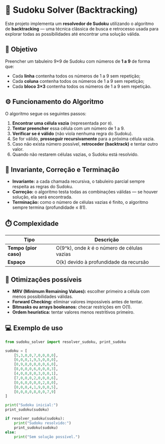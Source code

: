 # 🧩 Sudoku Solver (Backtracking)

Este projeto implementa um **resolvedor de Sudoku** utilizando o algoritmo de **backtracking** — uma técnica clássica de busca e retrocesso usada para explorar todas as possibilidades até encontrar uma solução válida.


## 🎯 Objetivo
Preencher um tabuleiro 9×9 de Sudoku com números de **1 a 9** de forma que:
- Cada **linha** contenha todos os números de 1 a 9 sem repetição;
- Cada **coluna** contenha todos os números de 1 a 9 sem repetição;
- Cada **bloco 3×3** contenha todos os números de 1 a 9 sem repetição.


## ⚙️ Funcionamento do Algoritmo

O algoritmo segue os seguintes passos:

1. **Encontrar uma célula vazia** (representada por `0`).
2. **Tentar preencher** essa célula com um número de 1 a 9.
3. **Verificar se é válido** (não viola nenhuma regra do Sudoku).
4. Se for válido, **prosseguir recursivamente** para a próxima célula vazia.
5. Caso não exista número possível, **retroceder (backtrack)** e tentar outro valor.
6. Quando não restarem células vazias, o Sudoku está resolvido.

## 🧮 Invariante, Correção e Terminação

- **Invariante:** a cada chamada recursiva, o tabuleiro parcial sempre respeita as regras do Sudoku.  
- **Correção:** o algoritmo testa todas as combinações válidas — se houver solução, ela será encontrada.  
- **Terminação:** como o número de células vazias é finito, o algoritmo sempre termina (profundidade ≤ 81).


## ⏱️ Complexidade
| Tipo | Descrição |
|------|------------|
| **Tempo (pior caso)** | O(9^k), onde *k* é o número de células vazias |
| **Espaço** | O(k) devido à profundidade da recursão |


## 🧠 Otimizações possíveis
- **MRV (Minimum Remaining Values):** escolher primeiro a célula com menos possibilidades válidas.  
- **Forward Checking:** eliminar valores impossíveis antes de tentar.  
- **Bitmasks ou arrays booleanos:** checar restrições em O(1).  
- **Ordem heurística:** tentar valores menos restritivos primeiro.

## 💻 Exemplo de uso

```python
from sudoku_solver import resolver_sudoku, print_sudoku

sudoku = [
    [5,3,0,0,7,0,0,0,0],
    [6,0,0,1,9,5,0,0,0],
    [0,9,8,0,0,0,0,6,0],
    [8,0,0,0,6,0,0,0,3],
    [4,0,0,8,0,3,0,0,1],
    [7,0,0,0,2,0,0,0,6],
    [0,6,0,0,0,0,2,8,0],
    [0,0,0,4,1,9,0,0,5],
    [0,0,0,0,8,0,0,7,9]
]

print("Sudoku inicial:")
print_sudoku(sudoku)

if resolver_sudoku(sudoku):
    print("Sudoku resolvido:")
    print_sudoku(sudoku)
else:
    print("Sem solução possível.")

